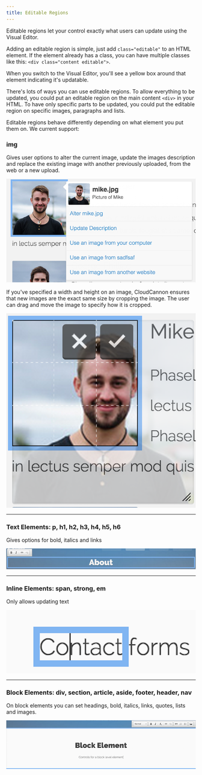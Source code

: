 ```yaml
---
title: Editable Regions
---
```


Editable regions let your control exactly what users can update using the Visual Editor.

Adding an editable region is simple, just add `class="editable"` to an HTML element. If the element already has a class, you can have multiple classes like this: `<div class="content editable">`.

When you switch to the Visual Editor, you'll see a yellow box around that element indicating it's updatable.

There's lots of ways you can use editable regions. To allow everything to be updated, you could put an editable region on the main content `<div>` in your HTML. To have only specific parts to be updated, you could put the editable region on specific images, paragraphs and lists.

Editable regions behave differently depending on what element you put them on. We current support:

### img

Gives user options to alter the current image, update the images description and replace the existing image with another previously uploaded, from the web or a new upload.

![Upload Image](/img/editing/3.png)

If you've specified a width and height on an image, CloudCannon ensures that new images are the exact same size by cropping the image. The user can drag and move the image to specify how it is cropped.


![Crop](/img/editing/4.png)

***

### Text Elements: p, h1, h2, h3, h4, h5, h6

Gives options for bold, italics and links

![Text Elements](/img/editing/5.png)

***

### Inline Elements: span, strong, em

<p> Only allows updating text </p>

![Inline Elements](/img/editing/6.png)

***

### Block Elements: div, section, article, aside, footer, header, nav

On block elements you can set headings, bold, italics, links, quotes, lists and images.

![Block Elements](/img/editing/7.png)
